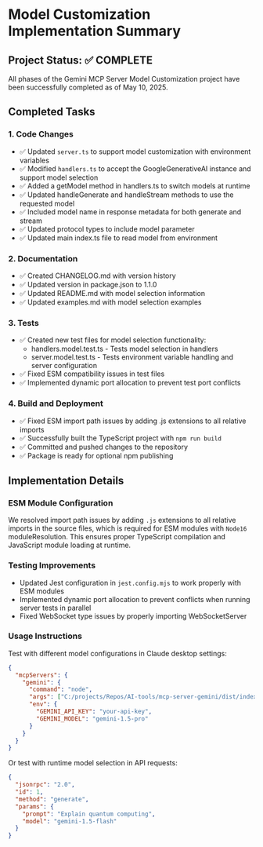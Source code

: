 # Model Customization Implementation Summary

## Project Status: ✅ COMPLETE

All phases of the Gemini MCP Server Model Customization project have been successfully completed as of May 10, 2025.

## Completed Tasks

### 1. Code Changes
- ✅ Updated `server.ts` to support model customization with environment variables
- ✅ Modified `handlers.ts` to accept the GoogleGenerativeAI instance and support model selection
- ✅ Added a getModel method in handlers.ts to switch models at runtime
- ✅ Updated handleGenerate and handleStream methods to use the requested model
- ✅ Included model name in response metadata for both generate and stream
- ✅ Updated protocol types to include model parameter
- ✅ Updated main index.ts file to read model from environment

### 2. Documentation
- ✅ Created CHANGELOG.md with version history
- ✅ Updated version in package.json to 1.1.0
- ✅ Updated README.md with model selection information
- ✅ Updated examples.md with model selection examples

### 3. Tests
- ✅ Created new test files for model selection functionality:
  - handlers.model.test.ts - Tests model selection in handlers
  - server.model.test.ts - Tests environment variable handling and server configuration
- ✅ Fixed ESM compatibility issues in test files
- ✅ Implemented dynamic port allocation to prevent test port conflicts

### 4. Build and Deployment
- ✅ Fixed ESM import path issues by adding .js extensions to all relative imports
- ✅ Successfully built the TypeScript project with `npm run build`
- ✅ Committed and pushed changes to the repository
- ✅ Package is ready for optional npm publishing

## Implementation Details

### ESM Module Configuration
We resolved import path issues by adding `.js` extensions to all relative imports in the source files, which is required for ESM modules with `Node16` moduleResolution. This ensures proper TypeScript compilation and JavaScript module loading at runtime.

### Testing Improvements
- Updated Jest configuration in `jest.config.mjs` to work properly with ESM modules
- Implemented dynamic port allocation to prevent conflicts when running server tests in parallel
- Fixed WebSocket type issues by properly importing WebSocketServer

### Usage Instructions

Test with different model configurations in Claude desktop settings:
```json
{
  "mcpServers": {
    "gemini": {
      "command": "node",
      "args": ["C:/projects/Repos/AI-tools/mcp-server-gemini/dist/index.js"],
      "env": {
        "GEMINI_API_KEY": "your-api-key",
        "GEMINI_MODEL": "gemini-1.5-pro"
      }
    }
  }
}
```

Or test with runtime model selection in API requests:
```json
{
  "jsonrpc": "2.0",
  "id": 1,
  "method": "generate",
  "params": {
    "prompt": "Explain quantum computing",
    "model": "gemini-1.5-flash"
  }
}
```
